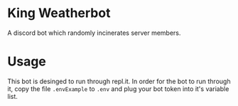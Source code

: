 # King Weatherbot
 A discord bot which randomly incinerates server members.

# Usage
This bot is desinged to run through repl.it. In order for the bot to run through it, copy the file `.envExample` to `.env` and plug your bot token into it's variable list.